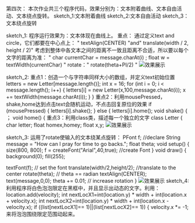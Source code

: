 第四次：
本次作业共三个程序代码，效果分别为：文本附着曲线、文本自由活动、文本绕点旋转。
sketch_1:文本附着曲线
sketch_2:文本自由活动
sketch_3：文本绕点旋转

sketch_1:
程序运行效果为：文本体现在曲线上。
重点： 
通过定义text and circle，它们都要在中心点上：
" textAlign(CENTER) "and" translate(width / 2, height / 2)" 
考虑到整体中各文本之间的距离不一致且距离不合适，所以要以每个文字的距离为准：
" char currentChar = message.charAt(i) ; float w = textWidth(currentChar) " rotate：" rotate(theta+PI/2) "
![效果展示](https://user-images.githubusercontent.com/90589652/138054383-25bfb62a-15f2-4555-adf7-9c564c93e208.jpg)

sketch_2:
重点1：创造一个与字符串同样大小的数组，并定义text初始位置 letters = new Letter[message.length()]; int x = 16; for (int i = 0; i < message.length(); i++) { letters[i] = new Letter(x,100,message.charAt(i)); x += textWidth(message.charAt(i)); } }
重点2：利用mousePressed，shake,home达到点击text会随机运动，不点击回复原位的效果 if (mousePressed) { letters[i].shake(); } else { letters[i].home();
void shake() { ； void home() {
重点3：利用class类，描述每一个独立的文字 class Letter { char letter; float homex,homey; float x,y;
![效果展示](https://user-images.githubusercontent.com/90589652/138054151-bc9fc88a-febf-49ee-9823-939033335e83.jpg)

sketch_3:
运用了rotate使输入的文本绕某点旋转：
PFont f;      //declare
String message = "How can I pray for time to go backs.";
float theta;
void setup() {
  size(800, 800);
  f = createFont("Arial",40,true);      //create Font
}
void draw() {
  background(0);
  fill(255);
  
  textFont(f);                  // set the font
  translate(width/2,height/2);  //translate to the center
  rotate(theta);                // theta == radian 
  textAlign(CENTER);
  text(message,0,0);
  theta += 0.01;                // increase rotation
}
![效果展示](https://user-images.githubusercontent.com/90589652/138056927-d09e187d-83e9-4cfa-a0e4-f600ef88186d.jpg)
sketch_4:
利用程序将白色泡泡限定在黑框中，并且显示出动态的文字。利用：
location.add(velocity);
    int nextLocX1=int(location.y) * width + int(location.x + velocity.x);
    int nextLocX2=int(location.y) * width + int(location.x - velocity.x);
    if ((list[nextLocX1]== 1)||(list[nextLocX2]== 1)) {
     velocity.x *= -1;
来将泡泡围绕限定范围动起来。

